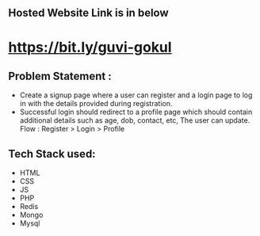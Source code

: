 ## Hosted Website Link is in below ##
# https://bit.ly/guvi-gokul #

## Problem Statement : ##
   - Create a signup page where a user can register and a login page to log in with the details provided during registration.
   - Successful login should redirect to a profile page which should contain additional details such as age, dob, contact, etc, The user can update.
Flow : Register > Login > Profile

## Tech Stack used: ##
   - HTML
   - CSS
   - JS
   - PHP
   - Redis
   - Mongo
   - Mysql
